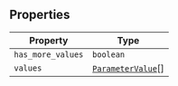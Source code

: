 ## Properties

| Property | Type |
| ------ | ------ |
| <a id="has_more_values"></a> `has_more_values` | `boolean` |
| <a id="values"></a> `values` | [`ParameterValue`](ParameterValue.md)[] |
